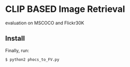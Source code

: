 # CLIP BASED Image Retrieval 

evaluation on MSCOCO and Flickr30K

## Install


Finally, run:

    $ python2 phocs_to_FV.py
